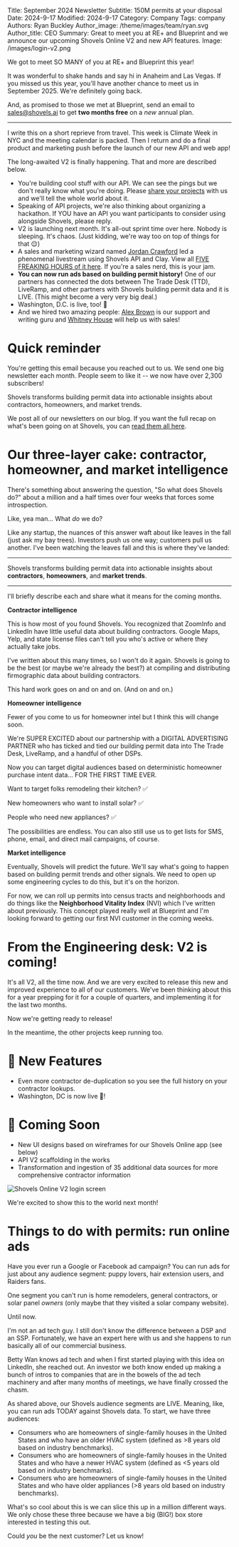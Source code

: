 Title: September 2024 Newsletter
Subtitle: 150M permits at your disposal
Date: 2024-9-17
Modified: 2024-9-17
Category: Company
Tags: company
Authors: Ryan Buckley
Author_image: /theme/images/team/ryan.svg
Author_title: CEO
Summary: Great to meet you at RE+ and Blueprint and we announce our upcoming Shovels Online V2 and new API features.
Image: /images/login-v2.png


We got to meet SO MANY of you at RE+ and Blueprint this year!

It was wonderful to shake hands and say hi in Anaheim and Las Vegas. If you missed us this year, you'll have another chance to meet us in September 2025. We're definitely going back.

And, as promised to those we met at Blueprint, send an email to [sales@shovels.ai](mailto:sales@shovels.ai) to get  **two months free** on a  *new*  annual plan.

----------------------------------------------------------------

I write this on a short reprieve from travel. This week is Climate Week in NYC and the meeting calendar is packed. Then I return and do a final product and marketing push before the launch of our new API and web app!

The long-awaited V2 is finally happening. That and more are described below.

- You're building cool stuff with our API. We can see the pings but we don't really know what you're doing. Please [share your projects](https://forms.gle/FWZiYni8DvURC5nD6) with us and we'll tell the whole world about it.
- Speaking of API projects, we're also thinking about organizing a hackathon. If YOU have an API you want participants to consider using alongside Shovels, please reply.
- V2 is launching next month. It's all-out sprint time over here. Nobody is sleeping. It's chaos. (Just kidding, we're way too on top of things for that 😌)
- A sales and marketing wizard named [Jordan Crawford](https://www.linkedin.com/in/jordancrawford/) led a phenomenal livestream using Shovels API and Clay. View all [FIVE FREAKING HOURS of it here](https://www.youtube.com/watch?v=VF2t9qbBUDo). If you're a sales nerd, this is your jam.
- **You can now run ads based on building permit history!** One of our partners has connected the dots between The Trade Desk (TTD), LiveRamp, and other partners with Shovels building permit data and it is LIVE. (This might become a very very big deal.)
- Washington, D.C. is live, too! 🎩
- And we hired two amazing people: [Alex Brown](https://www.linkedin.com/in/alex-brown-9a4b0b19a/) is our support and writing guru and [Whitney House](https://www.linkedin.com/in/whitney-house/) will help us with sales!

# Quick reminder

You're getting this email because you reached out to us. We send one big newsletter each month. People seem to like it -- we now have over 2,300 subscribers!

Shovels transforms building permit data into actionable insights about contractors, homeowners, and market trends.

We post all of our newsletters on our blog. If you want the full recap on what's been going on at Shovels, you can  [read them all here](https://www.shovels.ai/blog/?category=Company).

# Our three-layer cake: contractor, homeowner, and market intelligence

There's something about answering the question, "So what does Shovels do?" about a million and a half times over four weeks that forces some introspection.

Like, yea man... What  *do* we do?

Like any startup, the nuances of this answer waft about like leaves in the fall (just ask my bay trees). Investors push us one way; customers pull us another. I've been watching the leaves fall and this is where they've landed:

--------------------------------

Shovels transforms building permit data into actionable insights about  **contractors**,  **homeowners**, and  **market trends**.

--------------------------------

I'll briefly describe each and share what it means for the coming months.

**Contractor intelligence**

This is how most of you found Shovels. You recognized that ZoomInfo and LinkedIn have little useful data about building contractors. Google Maps, Yelp, and state license files can't tell you who's active or where they actually take jobs.

I've written about this many times, so I won't do it again. Shovels is going to be the best (or maybe we're already the best?) at compiling and distributing firmographic data about building contractors.

This hard work goes on and on and on. (And on and on.)

**Homeowner intelligence**

Fewer of you come to us for homeowner intel but I think this will change soon.

We're SUPER EXCITED about our partnership with a DIGITAL ADVERTISING PARTNER who has ticked and tied our building permit data into The Trade Desk, LiveRamp, and a handful of other DSPs.

Now you can target digital audiences based on deterministic homeowner purchase intent data... FOR THE FIRST TIME EVER.

Want to target folks remodeling their kitchen? ✅

New homeowners who want to install solar? ✅

People who need new appliances? ✅

The possibilities are endless. You can also still use us to get lists for SMS, phone, email, and direct mail campaigns, of course.

**Market intelligence**

Eventually, Shovels will predict the future. We'll say what's going to happen based on building permit trends and other signals. We need to open up some engineering cycles to do this, but it's on the horizon.

For now, we can roll up permits into census tracts and neighborhoods and do things like the  **Neighborhood Vitality Index**  (NVI) which I've written about previously. This concept played really well at Blueprint and I'm looking forward to getting our first NVI customer in the coming weeks.

# From the Engineering desk: V2 is coming!

It's all V2, all the time now. And we are very excited to release this new and improved experience to all of our customers. We've been thinking about this for a year prepping for it for a couple of quarters, and implementing it for the last two months.

Now we're getting ready to release!

In the meantime, the other projects keep running too.

# 🚀 New Features

- Even more contractor de-duplication so you see the full history on your contractor lookups.
- Washington, DC is now live 🎩!

# 🔮 Coming Soon

- New UI designs based on wireframes for our Shovels Online app (see below)
- API V2 scaffolding in the works
- Transformation and ingestion of 35 additional data sources for more comprehensive contractor information

![Shovels Online V2 login screen]({static}/images/login-v2.png)

We're excited to show this to the world next month!

# Things to do with permits: run online ads

Have you ever run a Google or Facebook ad campaign? You can run ads for just about any audience segment: puppy lovers, hair extension users, and Raiders fans.

One segment you can't run is home remodelers, general contractors, or solar panel  *owners*  (only maybe that they visited a solar company website).

Until now.

I'm not an ad tech guy. I still don't know the difference between a DSP and an SSP. Fortunately, we have an expert here with us and she happens to run basically all of our commercial business.

Betty Wan knows ad tech and when I first started playing with this idea on LinkedIn, she reached out. An investor we both know ended up making a bunch of intros to companies that are in the bowels of the ad tech machinery and after many months of meetings, we have finally crossed the chasm.

As shared above, our Shovels audience segments are LIVE. Meaning, like, you can run ads TODAY against Shovels data. To start, we have three audiences:

- Consumers who are homeowners of single-family houses in the United States and who have an older HVAC system (defined as >8 years old based on industry benchmarks).
- Consumers who are homeowners of single-family houses in the United States and who have a newer HVAC system (defined as <5 years old based on industry benchmarks).
- Consumers who are homeowners of single-family houses in the United States and who have older appliances (>8 years old based on industry benchmarks).

What's so cool about this is we can slice this up in a million different ways. We only chose these three because we have a big (BIG!) box store interested in testing this out.

Could *you* be the next customer? Let us know!